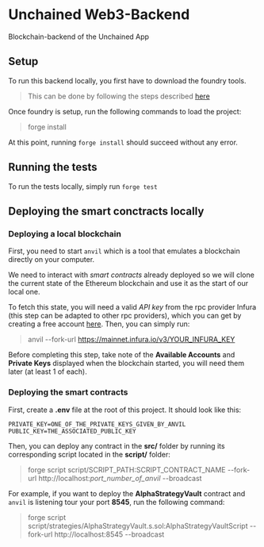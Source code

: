 # Unchained Web3-Backend
Blockchain-backend of the Unchained App

## Setup
To run this backend locally, you first have to download the foundry tools.
> This can be done by following the steps described [here](https://book.getfoundry.sh/getting-started/installation)

Once foundry is setup, run the following commands to load the project:
> forge install

At this point, running `forge install` should succeed without any error.

## Running the tests
To run the tests locally, simply run `forge test`

## Deploying the smart conctracts locally
### Deploying a local blockchain
First, you need to start `anvil` which is a tool that emulates a blockchain directly on your computer.

We need to interact with *smart contracts* already deployed so we will clone the current state of the Ethereum blockchain and use it as the start of our local one.

To fetch this state, you will need a valid *API key* from the rpc provider Infura (this step can be adapted to other rpc providers), which you can get by creating a free account [here](https://app.infura.io/register).
Then, you can simply run:
> anvil --fork-url https://mainnet.infura.io/v3/YOUR_INFURA_KEY

Before completing this step, take note of the **Available Accounts** and **Private Keys** displayed when the blockchain started, you will need them later (at least 1 of each).

### Deploying the smart contracts
First, create a **.env** file at the root of this project. It should look like this:
```
PRIVATE_KEY=ONE_OF_THE_PRIVATE_KEYS_GIVEN_BY_ANVIL
PUBLIC_KEY=THE_ASSOCIATED_PUBLIC_KEY
```
Then, you can deploy any contract in the **src/** folder by running its corresponding script located in the **script/** folder:
> forge script script/SCRIPT_PATH:SCRIPT_CONTRACT_NAME --fork-url http://localhost:*port_number_of_anvil* --broadcast

For example, if you want to deploy the **AlphaStrategyVault** contract and `anvil` is listening tour your port **8545**, run the following command:
> forge script script/strategies/AlphaStrategyVault.s.sol:AlphaStrategyVaultScript --fork-url http://localhost:8545 --broadcast